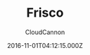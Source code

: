 ---
title: Frisco
github: 'https://github.com/CloudCannon/frisco-jekyll-template'
demo: 'https://brave-submarine.cloudvent.net/'
author: CloudCannon
ssg:
  - Jekyll
cms:
  - No Cms
date: 2016-11-01T04:12:15.000Z
github_branch: master
description: ':iphone: App marketing template for Jekyll'
stale: true
---